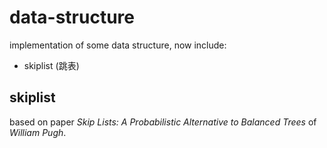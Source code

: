 # data-structure
implementation of some data structure, now include:

- skiplist (跳表)

## skiplist
based on paper *Skip Lists: A Probabilistic Alternative to Balanced Trees* of
*William Pugh*.
